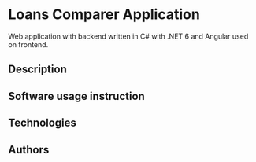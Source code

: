 # Loans Comparer Application

Web application with backend written in C# with .NET 6 and Angular used on frontend.

## Description

## Software usage instruction

## Technologies

## Authors
